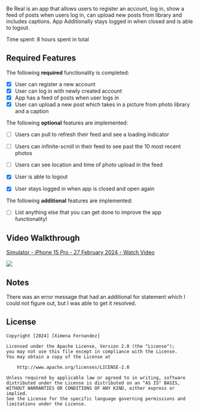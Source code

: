 Be Real is an app that allows users to register an account, log in, show a feed of posts when  users log in, can upload new posts from library and includes captions. App Additionally stays logged in when closed and is able to logout.

Time spent: 8 hours spent in total

## Required Features

The following **required** functionality is completed:

- [X] User can register a new account
- [X] User can log in with newly created account
- [X] App has a feed of posts when user logs in
- [X] User can upload a new post which takes in a picture from photo library and a caption	
 
The following **optional** features are implemented:

- [ ] Users can pull to refresh their feed and see a loading indicator
- [ ] Users can infinite-scroll in their feed to see past the 10 most recent photos
- [ ] Users can see location and time of photo upload in the feed	
- [X] User is able to logout
- [X] User stays logged in when app is closed and open again	


The following **additional** features are implemented:

- [ ] List anything else that you can get done to improve the app functionality!

## Video Walkthrough

<div>
    <a href="https://www.loom.com/share/1a3e4f8e61a84c7a9c0e1f46ea92dd85">
      <p>Simulator - iPhone 15 Pro - 27 February 2024 - Watch Video</p>
    </a>
    <a href="https://www.loom.com/share/1a3e4f8e61a84c7a9c0e1f46ea92dd85">
      <img style="max-width:300px;" src="https://cdn.loom.com/sessions/thumbnails/1a3e4f8e61a84c7a9c0e1f46ea92dd85-with-play.gif">
    </a>
  </div>

## Notes

There was an error message that had an additional for statement which I could not figure out, but I was able to get it resolved.

## License

    Copyright [2024] [Ximena Fernandez]

    Licensed under the Apache License, Version 2.0 (the "License");
    you may not use this file except in compliance with the License.
    You may obtain a copy of the License at

        http://www.apache.org/licenses/LICENSE-2.0

    Unless required by applicable law or agreed to in writing, software
    distributed under the License is distributed on an "AS IS" BASIS,
    WITHOUT WARRANTIES OR CONDITIONS OF ANY KIND, either express or implied.
    See the License for the specific language governing permissions and
    limitations under the License.

